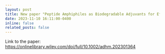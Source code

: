 ```yaml
---
layout: post
title: New paper "Peptide Amphiphiles as Biodegradable Adjuvants for Efficient Retroviral Gene Delivery" published!
date: 2023-11-10 16:11:00-0400
inline: false
related_posts: false
---
```


Link to the paper: <https://onlinelibrary.wiley.com/doi/full/10.1002/adhm.202301364>

